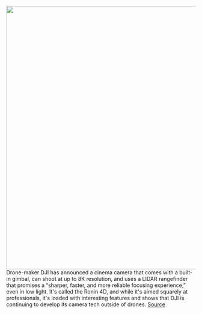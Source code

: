<img src='https://cdn.vox-cdn.com/thumbor/7ZHXrirUbqLDsWGu6IYDhlXGeLY=/0x0:2048x1494/1200x800/filters:focal(861x584:1187x910)/cdn.vox-cdn.com/uploads/chorus_image/image/70020640/Ronin_4D___Leica_M_mount__diagonal_.0.jpg' width='700px' /><br/>
Drone-maker DJI has announced a cinema camera that comes with a built-in gimbal, can shoot at up to 8K resolution, and uses a LIDAR rangefinder that promises a “sharper, faster, and more reliable focusing experience,” even in low light. It's called the Ronin 4D, and while it's aimed squarely at professionals, it's loaded with interesting features and shows that DJI is continuing to develop its camera tech outside of drones.
<a href='https://www.theverge.com/2021/10/20/22735184/dji-ronin-4d-cinema-camera-gimbal-8k-zenmuse'> Source <a/>